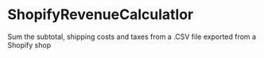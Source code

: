 # ShopifyRevenueCalculatlor
Sum the subtotal, shipping costs and taxes from a .CSV file exported from a Shopify shop
